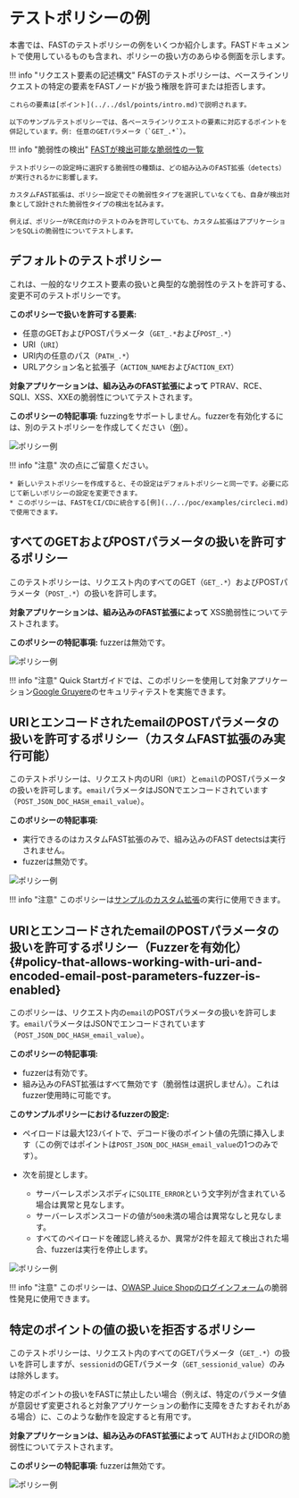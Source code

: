 # テストポリシーの例

本書では、FASTのテストポリシーの例をいくつか紹介します。FASTドキュメントで使用しているものも含まれ、ポリシーの扱い方のあらゆる側面を示します。

!!! info "リクエスト要素の記述構文"
    FASTのテストポリシーは、ベースラインリクエストの特定の要素をFASTノードが扱う権限を許可または拒否します。

    これらの要素は[ポイント](../../dsl/points/intro.md)で説明されます。

    以下のサンプルテストポリシーでは、各ベースラインリクエストの要素に対応するポイントを併記しています。例: 任意のGETパラメータ（`GET_.*`）。

!!! info "脆弱性の検出"
    [FASTが検出可能な脆弱性の一覧](../../vuln-list.md)

    テストポリシーの設定時に選択する脆弱性の種類は、どの組み込みのFAST拡張（detects）が実行されるかに影響します。

    カスタムFAST拡張は、ポリシー設定でその脆弱性タイプを選択していなくても、自身が検出対象として設計された脆弱性タイプの検出を試みます。

    例えば、ポリシーがRCE向けのテストのみを許可していても、カスタム拡張はアプリケーションをSQLiの脆弱性についてテストします。

## デフォルトのテストポリシー

これは、一般的なリクエスト要素の扱いと典型的な脆弱性のテストを許可する、変更不可のテストポリシーです。

**このポリシーで扱いを許可する要素:**

* 任意のGETおよびPOSTパラメータ（`GET_.*`および`POST_.*`）
* URI（`URI`）
* URI内の任意のパス（`PATH_.*`）
* URLアクション名と拡張子（`ACTION_NAME`および`ACTION_EXT`）

**対象アプリケーションは、組み込みのFAST拡張によって** PTRAV、RCE、SQLI、XSS、XXEの脆弱性についてテストされます。

**このポリシーの特記事項:** fuzzingをサポートしません。fuzzerを有効化するには、別のテストポリシーを作成してください（[例](#policy-that-allows-working-with-uri-and-encoded-email-post-parameters-fuzzer-is-enabled)）。

![ポリシー例](../../../images/fast/operations/en/test-policy/examples/default-policy-example.png)

!!! info "注意"
    次の点にご留意ください。

    * 新しいテストポリシーを作成すると、その設定はデフォルトポリシーと同一です。必要に応じて新しいポリシーの設定を変更できます。
    * このポリシーは、FASTをCI/CDに統合する[例](../../poc/examples/circleci.md)で使用できます。

## すべてのGETおよびPOSTパラメータの扱いを許可するポリシー

このテストポリシーは、リクエスト内のすべてのGET（`GET_.*`）およびPOSTパラメータ（`POST_.*`）の扱いを許可します。

**対象アプリケーションは、組み込みのFAST拡張によって** XSS脆弱性についてテストされます。

**このポリシーの特記事項:** fuzzerは無効です。

![ポリシー例](../../../images/fast/operations/en/test-policy/examples/get-post-policy-example.png)

!!! info "注意"
    Quick Startガイドでは、このポリシーを使用して対象アプリケーション[Google Gruyere](../../qsg/test-run.md)のセキュリティテストを実施できます。

## URIとエンコードされたemailのPOSTパラメータの扱いを許可するポリシー（カスタムFAST拡張のみ実行可能）

このテストポリシーは、リクエスト内のURI（`URI`）と`email`のPOSTパラメータの扱いを許可します。`email`パラメータはJSONでエンコードされています（`POST_JSON_DOC_HASH_email_value`）。

**このポリシーの特記事項:**

* 実行できるのはカスタムFAST拡張のみで、組み込みのFAST detectsは実行されません。
* fuzzerは無効です。

![ポリシー例](../../../images/fast/operations/en/test-policy/examples/custom-dsl-example.png)

!!! info "注意"
    このポリシーは[サンプルのカスタム拡張](../../dsl/using-extension.md)の実行に使用できます。

## URIとエンコードされたemailのPOSTパラメータの扱いを許可するポリシー（Fuzzerを有効化） {#policy-that-allows-working-with-uri-and-encoded-email-post-parameters-fuzzer-is-enabled}

このポリシーは、リクエスト内の`email`のPOSTパラメータの扱いを許可します。`email`パラメータはJSONでエンコードされています（`POST_JSON_DOC_HASH_email_value`）。

**このポリシーの特記事項:**

* fuzzerは有効です。
* 組み込みのFAST拡張はすべて無効です（脆弱性は選択しません）。これはfuzzer使用時に可能です。

**このサンプルポリシーにおけるfuzzerの設定:**

* ペイロードは最大123バイトで、デコード後のポイント値の先頭に挿入します（この例ではポイントは`POST_JSON_DOC_HASH_email_value`の1つのみです）。
* 次を前提とします。

    * サーバーレスポンスボディに`SQLITE_ERROR`という文字列が含まれている場合は異常と見なします。
    * サーバーレスポンスコードの値が`500`未満の場合は異常なしと見なします。
    * すべてのペイロードを確認し終えるか、異常が2件を超えて検出された場合、fuzzerは実行を停止します。

![ポリシー例](../../../images/fast/operations/en/test-policy/examples/enabled-fuzzer-example.png)

!!! info "注意"
    このポリシーは、[OWASP Juice Shopのログインフォーム](../../dsl/extensions-examples/overview.md)の脆弱性発見に使用できます。

## 特定のポイントの値の扱いを拒否するポリシー

このテストポリシーは、リクエスト内のすべてのGETパラメータ（`GET_.*`）の扱いを許可しますが、`sessionid`のGETパラメータ（`GET_sessionid_value`）のみは除外します。

特定のポイントの扱いをFASTに禁止したい場合（例えば、特定のパラメータ値が意図せず変更されると対象アプリケーションの動作に支障をきたすおそれがある場合）に、このような動作を設定すると有用です。

**対象アプリケーションは、組み込みのFAST拡張によって** AUTHおよびIDORの脆弱性についてテストされます。 

**このポリシーの特記事項:** fuzzerは無効です。

![ポリシー例](../../../images/fast/operations/en/test-policy/examples/sessionid-example.png)